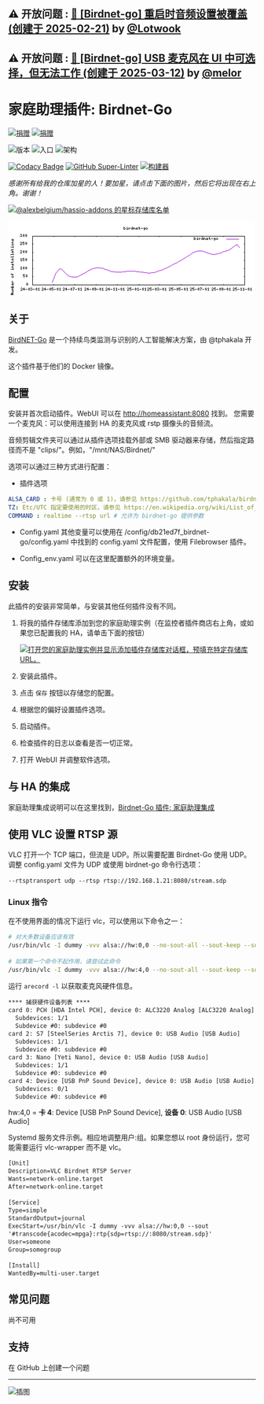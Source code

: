 ## &#9888; 开放问题 : [🐛 [Birdnet-go] 重启时音频设置被覆盖 (创建于 2025-02-21)](https://github.com/alexbelgium/hassio-addons/issues/1781) by [@Lotwook](https://github.com/Lotwook)
## &#9888; 开放问题 : [🐛 [Birdnet-go] USB 麦克风在 UI 中可选择，但无法工作 (创建于 2025-03-12)](https://github.com/alexbelgium/hassio-addons/issues/1808) by [@melor](https://github.com/melor)
# 家庭助理插件: Birdnet-Go

[![捐赠][donation-badge]](https://www.buymeacoffee.com/alexbelgium)
[![捐赠][paypal-badge]](https://www.paypal.com/donate/?hosted_button_id=DZFULJZTP3UQA)

![版本](https://img.shields.io/badge/dynamic/json?label=Version&query=%24.version&url=https%3A%2F%2Fraw.githubusercontent.com%2Falexbelgium%2Fhassio-addons%2Fmaster%2Fbirdnet-go%2Fconfig.json)
![入口](https://img.shields.io/badge/dynamic/json?label=Ingress&query=%24.ingress&url=https%3A%2F%2Fraw.githubusercontent.com%2Falexbelgium%2Fhassio-addons%2Fmaster%2Fbirdnet-go%2Fconfig.json)
![架构](https://img.shields.io/badge/dynamic/json?color=success&label=Arch&query=%24.arch&url=https%3A%2F%2Fraw.githubusercontent.com%2Falexbelgium%2Fhassio-addons%2Fmaster%2Fbirdnet-go%2Fconfig.json)

[![Codacy Badge](https://app.codacy.com/project/badge/Grade/9c6cf10bdbba45ecb202d7f579b5be0e)](https://www.codacy.com/gh/alexbelgium/hassio-addons/dashboard?utm_source=github.com&utm_medium=referral&utm_content=alexbelgium/hassio-addons&utm_campaign=Badge_Grade)
[![GitHub Super-Linter](https://img.shields.io/github/actions/workflow/status/alexbelgium/hassio-addons/weekly-supelinter.yaml?label=Lint%20code%20base)](https://github.com/alexbelgium/hassio-addons/actions/workflows/weekly-supelinter.yaml)
[![构建器](https://img.shields.io/github/actions/workflow/status/alexbelgium/hassio-addons/onpush_builder.yaml?label=Builder)](https://github.com/alexbelgium/hassio-addons/actions/workflows/onpush_builder.yaml)

[donation-badge]: https://img.shields.io/badge/Buy%20me%20a%20coffee%20(no%20paypal)-%23d32f2f?logo=buy-me-a-coffee&style=flat&logoColor=white
[paypal-badge]: https://img.shields.io/badge/Buy%20me%20a%20coffee%20with%20Paypal-0070BA?logo=paypal&style=flat&logoColor=white

_感谢所有给我的仓库加星的人！要加星，请点击下面的图片，然后它将出现在右上角。谢谢！_

[![@alexbelgium/hassio-addons 的星标存储库名单](https://reporoster.com/stars/alexbelgium/hassio-addons)](https://github.com/alexbelgium/hassio-addons/stargazers)


![下载演变](https://raw.githubusercontent.com/alexbelgium/hassio-addons/master/birdnet-go/stats.png)

## 关于

[BirdNET-Go](https://github.com/tphakala/birdnet-go/tree/main) 是一个持续鸟类监测与识别的人工智能解决方案，由 @tphakala 开发。

这个插件基于他们的 Docker 镜像。

## 配置

安装并首次启动插件。WebUI 可以在 <http://homeassistant:8080> 找到。
您需要一个麦克风：可以使用连接到 HA 的麦克风或 rstp 摄像头的音频流。

音频剪辑文件夹可以通过从插件选项挂载外部或 SMB 驱动器来存储，然后指定路径而不是 "clips/"。例如，"/mnt/NAS/Birdnet/"

选项可以通过三种方式进行配置：

- 插件选项

```yaml
ALSA_CARD : 卡号 (通常为 0 或 1)，请参见 https://github.com/tphakala/birdnet-go/blob/main/doc/installation.md#deciding-alsa_card-value
TZ: Etc/UTC 指定要使用的时区，请参见 https://en.wikipedia.org/wiki/List_of_tz_database_time_zones#List
COMMAND : realtime --rtsp url # 允许为 birdnet-go 提供参数
```

- Config.yaml
其他变量可以使用在 /config/db21ed7f_birdnet-go/config.yaml 中找到的 config.yaml 文件配置，使用 Filebrowser 插件。

- Config_env.yaml
可以在这里配置额外的环境变量。

## 安装

此插件的安装非常简单，与安装其他任何插件没有不同。

1. 将我的插件存储库添加到您的家庭助理实例（在监控者插件商店右上角，或如果您已配置我的 HA，请单击下面的按钮）

   [![打开您的家庭助理实例并显示添加插件存储库对话框，预填充特定存储库 URL。](https://my.home-assistant.io/badges/supervisor_add_addon_repository.svg)](https://my.home-assistant.io/redirect/supervisor_add_addon_repository/?repository_url=https%3A%2F%2Fgithub.com%2Falexbelgium%2Fhassio-addons)
1. 安装此插件。
1. 点击 `保存` 按钮以存储您的配置。
1. 根据您的偏好设置插件选项。
1. 启动插件。
1. 检查插件的日志以查看是否一切正常。
1. 打开 WebUI 并调整软件选项。

## 与 HA 的集成

家庭助理集成说明可以在这里找到，[Birdnet-Go 插件: 家庭助理集成](./HAINTEGRATION.md)

## 使用 VLC 设置 RTSP 源

VLC 打开一个 TCP 端口，但流是 UDP。所以需要配置 Birdnet-Go 使用 UDP。调整 config.yaml 文件为 UDP 或使用 birdnet-go 命令行选项：

`--rtsptransport udp --rtsp rtsp://192.168.1.21:8080/stream.sdp`

### Linux 指令

在不使用界面的情况下运行 vlc，可以使用以下命令之一：

```bash
# 对大多数设备应该有效
/usr/bin/vlc -I dummy -vvv alsa://hw:0,0 --no-sout-all --sout-keep --sout '#transcode{acodec=mpga}:rtp{sdp=rtsp://:8080/stream.sdp}'

# 如果第一个命令不起作用，请尝试此命令
/usr/bin/vlc -I dummy -vvv alsa://hw:4,0 --no-sout-all --sout-keep --sout '#rtp{sdp=rtsp://:8080/stream.sdp}'
```

运行 `arecord -l` 以获取麦克风硬件信息。

```text
**** 捕获硬件设备列表 ****
card 0: PCH [HDA Intel PCH], device 0: ALC3220 Analog [ALC3220 Analog]
  Subdevices: 1/1
  Subdevice #0: subdevice #0
card 2: S7 [SteelSeries Arctis 7], device 0: USB Audio [USB Audio]
  Subdevices: 1/1
  Subdevice #0: subdevice #0
card 3: Nano [Yeti Nano], device 0: USB Audio [USB Audio]
  Subdevices: 1/1
  Subdevice #0: subdevice #0
card 4: Device [USB PnP Sound Device], device 0: USB Audio [USB Audio]
  Subdevices: 0/1
  Subdevice #0: subdevice #0
```

hw:4,0 = **卡 4**: Device [USB PnP Sound Device], **设备 0**: USB Audio [USB Audio]

Systemd 服务文件示例。相应地调整用户:组。如果您想以 root 身份运行，您可能需要运行 vlc-wrapper 而不是 vlc。

```text
[Unit]
Description=VLC Birdnet RTSP Server
Wants=network-online.target
After=network-online.target

[Service]
Type=simple
StandardOutput=journal
ExecStart=/usr/bin/vlc -I dummy -vvv alsa://hw:0,0 --sout '#transcode{acodec=mpga}:rtp{sdp=rtsp://:8080/stream.sdp}'
User=someone
Group=somegroup

[Install]
WantedBy=multi-user.target
```

## 常见问题

尚不可用

## 支持

在 GitHub 上创建一个问题

---

![插图](https://raw.githubusercontent.com/tphakala/birdnet-go/main/doc/BirdNET-Go-dashboard.webp)